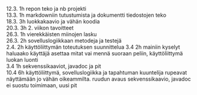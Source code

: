 12.3. 1h repon teko ja nb projekti  
13.3. 1h markdowniin tutustumista ja dokumentti tiedostojen teko  
18.3. 3h luokkakaavio ja vähän koodia  
20.3. 3h 2. viikon tavoitteet  
26.3. 1h vierekkäisten miinojen lasku  
26.3. 2h sovelluslogiikkaan metodeja ja testejä  
2.4. 2h käyttöliittymän toteutuksen suunnittelua 
3.4 2h mainiin kyselyt haluaako käyttäjä asettaa mitat vai mennä suoraan peliin, käyttöliittymä luokan luonti  
3.4 1h sekvenssikaaviot, javadoc ja pit   
10.4 6h käyttöliittymä, sovelluslogiikka ja tapahtuman kuuntelija rupeavat näyttämään jo vähän oikeammilta. ruudun avaus sekvenssikaavio, javadoc ei suostu toimimaan, uusi pit  

